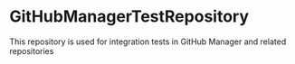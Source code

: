 # GitHubManagerTestRepository
This repository is used for integration tests in GitHub Manager and related repositories

